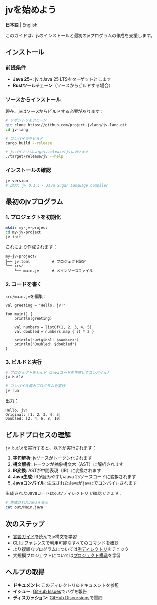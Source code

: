 # jvを始めよう

**日本語** | [English](getting-started-en.md)

このガイドは、jvのインストールと最初のjvプログラムの作成を支援します。

## インストール

### 前提条件

- **Java 25+**: jvはJava 25 LTSをターゲットとします
- **Rustツールチェーン**（ソースからビルドする場合）

### ソースからインストール

現在、jvはソースからビルドする必要があります：

```bash
# リポジトリをクローン
git clone https://github.com/project-jvlang/jv-lang.git
cd jv-lang

# コンパイラをビルド
cargo build --release

# jvバイナリはtarget/release/jvにあります
./target/release/jv --help
```

### インストールの確認

```bash
jv version
# 出力: jv 0.1.0 - Java Sugar Language compiler
```

## 最初のjvプログラム

### 1. プロジェクトを初期化

```bash
mkdir my-jv-project
cd my-jv-project
jv init
```

これにより作成されます：
```
my-jv-project/
├── jv.toml          # プロジェクト設定
└── src/
    └── main.jv      # メインソースファイル
```

### 2. コードを書く

`src/main.jv`を編集：

```jv
val greeting = "Hello, jv!"

fun main() {
    println(greeting)

    val numbers = listOf(1, 2, 3, 4, 5)
    val doubled = numbers.map { it * 2 }

    println("Original: $numbers")
    println("Doubled: $doubled")
}
```

### 3. ビルドと実行

```bash
# プロジェクトをビルド（Javaコードを生成してコンパイル）
jv build

# コンパイル済みプログラムを実行
jv run
```

出力：
```
Hello, jv!
Original: [1, 2, 3, 4, 5]
Doubled: [2, 4, 6, 8, 10]
```

## ビルドプロセスの理解

`jv build`を実行すると、以下が実行されます：

1. **字句解析**: jvソースがトークン化されます
2. **構文解析**: トークンが抽象構文木（AST）に解析されます
3. **IR変換**: ASTが中間表現（IR）に変換されます
4. **Java生成**: IRが読みやすいJava 25ソースコードに変換されます
5. **Javaコンパイル**: 生成されたJavaが`javac`でコンパイルされます

生成されたJavaコードは`out/`ディレクトリで確認できます：

```bash
# 生成されたJavaを表示
cat out/Main.java
```

## 次のステップ

- [言語ガイド](language-guide.md)を読んでjv構文を学習
- [CLIリファレンス](cli-reference.md)で利用可能なすべてのコマンドを確認
- より複雑なプログラムについては[例ディレクトリ](../examples/)をチェック
- 大規模プロジェクトについては[プロジェクト構造](project-structure.md)を学習

## ヘルプの取得

- **ドキュメント**: このディレクトリのドキュメントを参照
- **イシュー**: [GitHub Issues](https://github.com/project-jvlang/jv-lang/issues)でバグを報告
- **ディスカッション**: [GitHub Discussions](https://github.com/project-jvlang/jv-lang/discussions)で質問